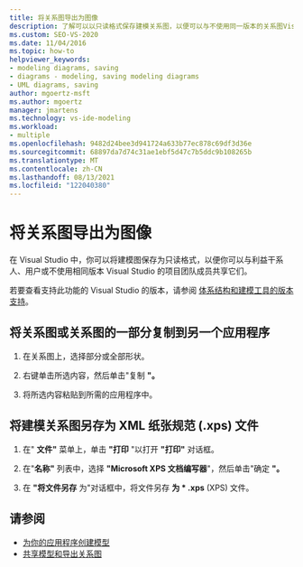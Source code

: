 ```yaml
---
title: 将关系图导出为图像
description: 了解可以以只读格式保存建模关系图，以便可以与不使用同一版本的关系图Visual Studio。
ms.custom: SEO-VS-2020
ms.date: 11/04/2016
ms.topic: how-to
helpviewer_keywords:
- modeling diagrams, saving
- diagrams - modeling, saving modeling diagrams
- UML diagrams, saving
author: mgoertz-msft
ms.author: mgoertz
manager: jmartens
ms.technology: vs-ide-modeling
ms.workload:
- multiple
ms.openlocfilehash: 9482d24bee3d941724a633b77ec878c69df3d36e
ms.sourcegitcommit: 68897da7d74c31ae1ebf5d47c7b5ddc9b108265b
ms.translationtype: MT
ms.contentlocale: zh-CN
ms.lasthandoff: 08/13/2021
ms.locfileid: "122040380"
---
```

# <a name="export-diagrams-as-images"></a>将关系图导出为图像

在 Visual Studio 中，你可以将建模图保存为只读格式，以便你可以与利益干系人、用户或不使用相同版本 Visual Studio 的项目团队成员共享它们。

若要查看支持此功能的 Visual Studio 的版本，请参阅 [体系结构和建模工具的版本支持](../modeling/analyze-and-model-your-architecture.md#VersionSupport)。

## <a name="copy-a-diagram-or-part-of-a-diagram-to-another-application"></a>将关系图或关系图的一部分复制到另一个应用程序

1. 在关系图上，选择部分或全部形状。

2. 右键单击所选内容，然后单击"复制 **"。**

3. 将所选内容粘贴到所需的应用程序中。

## <a name="save-a-modeling-diagram-as-an-xml-paper-specification-xps-file"></a>将建模关系图另存为 XML 纸张规范 (.xps) 文件

1. 在" **文件"** 菜单上，单击 **"打印** "以打开 **"打印"** 对话框。

2. 在"**名称"** 列表中，选择 **"Microsoft XPS 文档编写器**"，然后单击"确定 **"。**

3. 在 **"将文件另存** 为"对话框中，将文件另存 **为 \* .xps** (XPS) 文件。

## <a name="see-also"></a>请参阅

- [为你的应用程序创建模型](../modeling/create-models-for-your-app.md)
- [共享模型和导出关系图](../modeling/share-models-and-exporting-diagrams.md)
